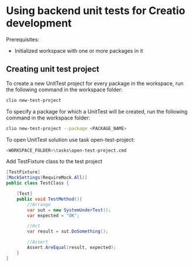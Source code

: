 # Using backend unit tests for Creatio development

Prerequisites:

- Initialized workspace with one or more packages in it

## Creating unit test project

To create a new UnitTest project for every package in the workspace, run the following command in the workspace folder:

```bash
clio new-test-project
```

To specify a package for which a UnitTest will be created, run the following command in the workspace folder:

```bash
clio new-test-project --package <PACKAGE_NAME>
```

To open UnitTest solution use task open-test-project:

```bash
<WORKSPACE_FOLDER>\tasks\open-test-project.cmd
```

Add TestFixture class to the test project

```csharp
[TestFixture]
[MockSettings(RequireMock.All)]
public class TestClass {

	[Test]
	public void TestMethod(){
		//Arrange
		var sut = new SystemUnderTest();
		var expected = "OK";

		//Act
		var result = sut.DoSomething();

		//Assert
		Assert.AreEqual(result, expected);
	}
}
```
